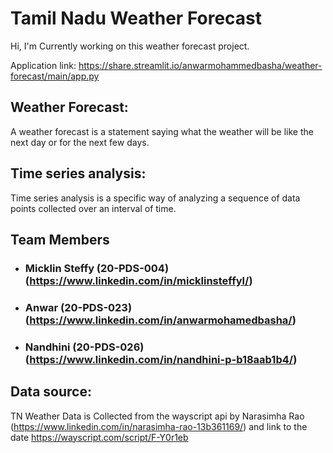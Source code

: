 # Tamil Nadu Weather Forecast

Hi, I'm Currently working on this weather forecast project.  

Application link: https://share.streamlit.io/anwarmohammedbasha/weather-forecast/main/app.py

## Weather Forecast:
 A weather forecast is a statement saying what the weather will be like the next day or for the next few days.
## Time series analysis: 
 Time series analysis is a specific way of analyzing a sequence of data points collected over an interval of time.

## Team Members
 - ### Micklin Steffy (20-PDS-004) (https://www.linkedin.com/in/micklinsteffyl/)
 - ### Anwar (20-PDS-023) (https://www.linkedin.com/in/anwarmohamedbasha/)
 - ### Nandhini (20-PDS-026) (https://www.linkedin.com/in/nandhini-p-b18aab1b4/)

## Data source: 
TN Weather Data is Collected from the wayscript api by Narasimha Rao (https://www.linkedin.com/in/narasimha-rao-13b361169/) and link to the date https://wayscript.com/script/F-Y0r1eb
